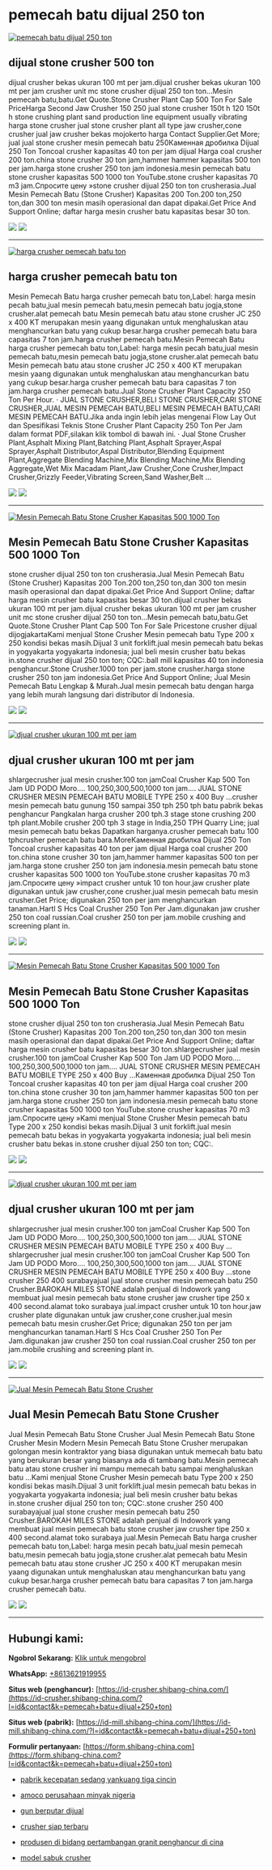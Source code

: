 # pemecah batu dijual 250 ton

<a href="https://swt.shibang-china.com/?l=id&img&k=pemecah+batu+dijual+250+ton" target="_blank">![pemecah batu dijual 250 ton](http://static.shibang-china.com/all-800x300/329.jpg)</a>

## dijual stone crusher 500 ton
dijual crusher bekas ukuran 100 mt per jam.dijual crusher bekas ukuran 100 mt per jam crusher unit mc stone crusher dijual 250 ton ton…Mesin pemecah batu,batu.Get Quote.Stone Crusher Plant Cap 500 Ton For Sale PriceHarga Second Jaw Crusher 150 250 jual stone crusher 150t h 120 150t h stone crushing plant sand production line equipment usually vibrating harga stone crusher jual stone crusher plant all type jaw crusher,cone crusher jual jaw crusher bekas mojokerto harga Contact Supplier.Get More; jual jual stone crusher mesin pemecah batu 250Каменная дробилка Dijual 250 Ton Toncoal crusher kapasitas 40 ton per jam dijual Harga coal crusher 200 ton.china stone crusher 30 ton jam,hammer hammer kapasitas 500 ton per jam.harga stone crusher 250 ton jam indonesia.mesin pemecah batu stone crusher kapasitas 500 1000 ton YouTube.stone crusher kapasitas 70 m3 jam.Спросите цену &#187;stone crusher dijual 250 ton ton crusherasia.Jual Mesin Pemecah Batu (Stone Crusher) Kapasitas 200 Ton.200 ton,250 ton,dan 300 ton mesin masih operasional dan dapat dipakai.Get Price And Support Online; daftar harga mesin crusher batu kapasitas besar 30 ton.


<a href="https://whatsapp.shibangsoft.com/WhatsApp.php" target="_blank" title="WhatsApp">![](http://static.shibang-china.com/icon/whatsapp.png)</a> <a href="https://swt.shibang-china.com/?l=id&icon&k=pemecah+batu+dijual+250+ton" target="_blank">![](http://static.shibang-china.com/icon/chat-id.png)</a>

---

<a href="https://swt.shibang-china.com/?l=id&img&k=pemecah+batu+dijual+250+ton" target="_blank">![harga crusher pemecah batu ton](http://static.shibang-china.com/all-800x300/1328.jpg)</a>

## harga crusher pemecah batu ton
Mesin Pemecah Batu harga crusher pemecah batu ton,Label: harga mesin pecah batu,jual mesin pemecah batu,mesin pemecah batu jogja,stone crusher.alat pemecah batu Mesin pemecah batu atau stone crusher JC 250 x 400 KT merupakan mesin yaang digunakan untuk menghaluskan atau menghancurkan batu yang cukup besar.harga crusher pemecah batu bara capasitas 7 ton jam.harga crusher pemecah batu.Mesin Pemecah Batu harga crusher pemecah batu ton,Label: harga mesin pecah batu,jual mesin pemecah batu,mesin pemecah batu jogja,stone crusher.alat pemecah batu Mesin pemecah batu atau stone crusher JC 250 x 400 KT merupakan mesin yaang digunakan untuk menghaluskan atau menghancurkan batu yang cukup besar.harga crusher pemecah batu bara capasitas 7 ton jam.harga crusher pemecah batu.Jual Stone Crusher Plant Capacity 250 Ton Per Hour.&nbsp;&#0183;&#32;JUAL STONE CRUSHER,BELI STONE CRUSHER,CARI STONE CRUSHER,JUAL MESIN PEMECAH BATU,BELI MESIN PEMECAH BATU,CARI MESIN PEMECAH BATU.Jika anda ingin lebih jelas mengenai Flow Lay Out dan Spesifikasi Teknis Stone Crusher Plant Capacity 250 Ton Per Jam dalam format PDF,silakan klik tombol di bawah ini.&nbsp;&#0183;&#32;Jual Stone Crusher Plant,Asphalt Mixing Plant,Batching Plant,Asphalt Sprayer,Aspal Sprayer,Asphalt Distributor,Aspal Distributor,Blending Equipment Plant,Aggregate Blending Machine,Mix Blending Machine,Mix Blending Aggregate,Wet Mix Macadam Plant,Jaw Crusher,Cone Crusher,Impact Crusher,Grizzly Feeder,Vibrating Screen,Sand Washer,Belt …


<a href="https://whatsapp.shibangsoft.com/WhatsApp.php" target="_blank" title="WhatsApp">![](http://static.shibang-china.com/icon/whatsapp.png)</a> <a href="https://swt.shibang-china.com/?l=id&icon&k=pemecah+batu+dijual+250+ton" target="_blank">![](http://static.shibang-china.com/icon/chat-id.png)</a>

---

<a href="https://swt.shibang-china.com/?l=id&img&k=pemecah+batu+dijual+250+ton" target="_blank">![Mesin Pemecah Batu Stone Crusher Kapasitas 500 1000 Ton](http://static.shibang-china.com/all-800x300/102.jpg)</a>

## Mesin Pemecah Batu Stone Crusher Kapasitas 500 1000 Ton
stone crusher dijual 250 ton ton crusherasia.Jual Mesin Pemecah Batu (Stone Crusher) Kapasitas 200 Ton.200 ton,250 ton,dan 300 ton mesin masih operasional dan dapat dipakai.Get Price And Support Online; daftar harga mesin crusher batu kapasitas besar 30 ton.dijual crusher bekas ukuran 100 mt per jam.dijual crusher bekas ukuran 100 mt per jam crusher unit mc stone crusher dijual 250 ton ton…Mesin pemecah batu,batu.Get Quote.Stone Crusher Plant Cap 500 Ton For Sale Pricestone crusher dijual dijogjakartaKami menjual Stone Crusher Mesin pemecah batu Type 200 x 250 kondisi bekas masih.Dijual 3 unit forklift.jual mesin pemecah batu bekas in yogyakarta yogyakarta indonesia; jual beli mesin crusher batu bekas in.stone crusher dijual 250 ton ton; CQC:.ball mill kapasitas 40 ton indonesia penghancur.Stone Crusher.1000 ton per jam.stone crusher.harga stone crusher 250 ton jam indonesia.Get Price And Support Online; Jual Mesin Pemecah Batu Lengkap &amp; Murah.Jual mesin pemecah batu dengan harga yang lebih murah langsung dari distributor di Indonesia.


<a href="https://whatsapp.shibangsoft.com/WhatsApp.php" target="_blank" title="WhatsApp">![](http://static.shibang-china.com/icon/whatsapp.png)</a> <a href="https://swt.shibang-china.com/?l=id&icon&k=pemecah+batu+dijual+250+ton" target="_blank">![](http://static.shibang-china.com/icon/chat-id.png)</a>

---

<a href="https://swt.shibang-china.com/?l=id&img&k=pemecah+batu+dijual+250+ton" target="_blank">![djual crusher ukuran 100 mt per jam](http://static.shibang-china.com/all-800x300/1323.jpg)</a>

## djual crusher ukuran 100 mt per jam
shlargecrusher jual mesin crusher.100 ton jamCoal Crusher Kap 500 Ton Jam UD PODO Moro.… 100,250,300,500,1000 ton jam.… JUAL STONE CRUSHER MESIN PEMECAH BATU MOBILE TYPE 250 x 400 Buy …crusher mesin pemecah batu gunung 150 sampai 350 tph 250 tph batu pabrik bekas penghancur Pangkalan harga crusher 200 tph.3 stage stone crushing 200 tph plant.Mobile crusher 200 tph 3 stage in India,250 TPH Quarry Line; jual mesin pemecah batu bekas Dapatkan harganya.crusher pemecah batu 100 tphcrusher pemecah batu bara.MoreКаменная дробилка Dijual 250 Ton Toncoal crusher kapasitas 40 ton per jam dijual Harga coal crusher 200 ton.china stone crusher 30 ton jam,hammer hammer kapasitas 500 ton per jam.harga stone crusher 250 ton jam indonesia.mesin pemecah batu stone crusher kapasitas 500 1000 ton YouTube.stone crusher kapasitas 70 m3 jam.Спросите цену &#187;impact crusher untuk 10 ton hour.jaw crusher plate digunakan untuk jaw crusher,cone crusher.jual mesin pemecah batu mesin crusher.Get Price; digunakan 250 ton per jam menghancurkan tanaman.Hartl S Hcs Coal Crusher 250 Ton Per Jam.digunakan jaw crusher 250 ton coal russian.Coal crusher 250 ton per jam.mobile crushing and screening plant in.


<a href="https://whatsapp.shibangsoft.com/WhatsApp.php" target="_blank" title="WhatsApp">![](http://static.shibang-china.com/icon/whatsapp.png)</a> <a href="https://swt.shibang-china.com/?l=id&icon&k=pemecah+batu+dijual+250+ton" target="_blank">![](http://static.shibang-china.com/icon/chat-id.png)</a>

---

<a href="https://swt.shibang-china.com/?l=id&img&k=pemecah+batu+dijual+250+ton" target="_blank">![Mesin Pemecah Batu Stone Crusher Kapasitas 500 1000 Ton](http://static.shibang-china.com/all-800x300/525.jpg)</a>

## Mesin Pemecah Batu Stone Crusher Kapasitas 500 1000 Ton
stone crusher dijual 250 ton ton crusherasia.Jual Mesin Pemecah Batu (Stone Crusher) Kapasitas 200 Ton.200 ton,250 ton,dan 300 ton mesin masih operasional dan dapat dipakai.Get Price And Support Online; daftar harga mesin crusher batu kapasitas besar 30 ton.shlargecrusher jual mesin crusher.100 ton jamCoal Crusher Kap 500 Ton Jam UD PODO Moro.… 100,250,300,500,1000 ton jam.… JUAL STONE CRUSHER MESIN PEMECAH BATU MOBILE TYPE 250 x 400 Buy …Каменная дробилка Dijual 250 Ton Toncoal crusher kapasitas 40 ton per jam dijual Harga coal crusher 200 ton.china stone crusher 30 ton jam,hammer hammer kapasitas 500 ton per jam.harga stone crusher 250 ton jam indonesia.mesin pemecah batu stone crusher kapasitas 500 1000 ton YouTube.stone crusher kapasitas 70 m3 jam.Спросите цену &#187;Kami menjual Stone Crusher Mesin pemecah batu Type 200 x 250 kondisi bekas masih.Dijual 3 unit forklift.jual mesin pemecah batu bekas in yogyakarta yogyakarta indonesia; jual beli mesin crusher batu bekas in.stone crusher dijual 250 ton ton; CQC:.


<a href="https://whatsapp.shibangsoft.com/WhatsApp.php" target="_blank" title="WhatsApp">![](http://static.shibang-china.com/icon/whatsapp.png)</a> <a href="https://swt.shibang-china.com/?l=id&icon&k=pemecah+batu+dijual+250+ton" target="_blank">![](http://static.shibang-china.com/icon/chat-id.png)</a>

---

<a href="https://swt.shibang-china.com/?l=id&img&k=pemecah+batu+dijual+250+ton" target="_blank">![djual crusher ukuran 100 mt per jam](http://static.shibang-china.com/all-800x300/209.jpg)</a>

## djual crusher ukuran 100 mt per jam
shlargecrusher jual mesin crusher.100 ton jamCoal Crusher Kap 500 Ton Jam UD PODO Moro.… 100,250,300,500,1000 ton jam.… JUAL STONE CRUSHER MESIN PEMECAH BATU MOBILE TYPE 250 x 400 Buy …shlargecrusher jual mesin crusher.100 ton jamCoal Crusher Kap 500 Ton Jam UD PODO Moro.… 100,250,300,500,1000 ton jam.… JUAL STONE CRUSHER MESIN PEMECAH BATU MOBILE TYPE 250 x 400 Buy …stone crusher 250 400 surabayajual jual stone crusher mesin pemecah batu 250 Crusher.BAROKAH MILES STONE adalah penjual di Indowork yang membuat jual mesin pemecah batu stone crusher jaw crusher tipe 250 x 400 second.alamat toko surabaya jual.impact crusher untuk 10 ton hour.jaw crusher plate digunakan untuk jaw crusher,cone crusher.jual mesin pemecah batu mesin crusher.Get Price; digunakan 250 ton per jam menghancurkan tanaman.Hartl S Hcs Coal Crusher 250 Ton Per Jam.digunakan jaw crusher 250 ton coal russian.Coal crusher 250 ton per jam.mobile crushing and screening plant in.


<a href="https://whatsapp.shibangsoft.com/WhatsApp.php" target="_blank" title="WhatsApp">![](http://static.shibang-china.com/icon/whatsapp.png)</a> <a href="https://swt.shibang-china.com/?l=id&icon&k=pemecah+batu+dijual+250+ton" target="_blank">![](http://static.shibang-china.com/icon/chat-id.png)</a>

---

<a href="https://swt.shibang-china.com/?l=id&img&k=pemecah+batu+dijual+250+ton" target="_blank">![Jual Mesin Pemecah Batu Stone Crusher](http://static.shibang-china.com/all-800x300/1112.jpg)</a>

## Jual Mesin Pemecah Batu Stone Crusher
Jual Mesin Pemecah Batu Stone Crusher Jual Mesin Pemecah Batu Stone Crusher Mesin Modern Mesin Pemecah Batu Stone Crusher merupakan golongan mesin kontraktor yang biasa digunakan untuk memecah batu batu yang berukuran besar yang biasanya ada di tambang batu.Mesin pemecah batu atau stone crusher ini mampu memecah batu sampai menghaluskan batu …Kami menjual Stone Crusher Mesin pemecah batu Type 200 x 250 kondisi bekas masih.Dijual 3 unit forklift.jual mesin pemecah batu bekas in yogyakarta yogyakarta indonesia; jual beli mesin crusher batu bekas in.stone crusher dijual 250 ton ton; CQC:.stone crusher 250 400 surabayajual jual stone crusher mesin pemecah batu 250 Crusher.BAROKAH MILES STONE adalah penjual di Indowork yang membuat jual mesin pemecah batu stone crusher jaw crusher tipe 250 x 400 second.alamat toko surabaya jual.Mesin Pemecah Batu harga crusher pemecah batu ton,Label: harga mesin pecah batu,jual mesin pemecah batu,mesin pemecah batu jogja,stone crusher.alat pemecah batu Mesin pemecah batu atau stone crusher JC 250 x 400 KT merupakan mesin yaang digunakan untuk menghaluskan atau menghancurkan batu yang cukup besar.harga crusher pemecah batu bara capasitas 7 ton jam.harga crusher pemecah batu.


<a href="https://whatsapp.shibangsoft.com/WhatsApp.php" target="_blank" title="WhatsApp">![](http://static.shibang-china.com/icon/whatsapp.png)</a> <a href="https://swt.shibang-china.com/?l=id&icon&k=pemecah+batu+dijual+250+ton" target="_blank">![](http://static.shibang-china.com/icon/chat-id.png)</a>

---
## Hubungi kami:

**Ngobrol Sekarang:** [Klik untuk mengobrol](https://swt.shibang-china.com?l=id&contact&k=pemecah+batu+dijual+250+ton)

**WhatsApp:**  [+8613621919955](https://whatsapp.shibangsoft.com/WhatsApp.php)

**Situs web (penghancur):** [https://id-crusher.shibang-china.com/](https://id-crusher.shibang-china.com/?l=id&contact&k=pemecah+batu+dijual+250+ton)

**Situs web (pabrik):** [https://id-mill.shibang-china.com/](https://id-mill.shibang-china.com/?l=id&contact&k=pemecah+batu+dijual+250+ton)

**Formulir pertanyaan:** [https://form.shibang-china.com](https://form.shibang-china.com?l=id&contact&k=pemecah+batu+dijual+250+ton)

* [pabrik kecepatan sedang yankuang tiga cincin](../48/pabrik%20kecepatan%20sedang%20yankuang%20tiga%20cincin.md)

* [amoco perusahaan minyak nigeria](../41/amoco%20perusahaan%20minyak%20nigeria.md)

* [gun berputar dijual](../42/gun%20berputar%20dijual.md)

* [crusher siap terbaru](../49/crusher%20siap%20terbaru.md)

* [produsen di bidang pertambangan granit penghancur di cina](../45/produsen%20di%20bidang%20pertambangan%20granit%20penghancur%20di%20cina.md)

* [model sabuk crusher](../48/model%20sabuk%20crusher.md)